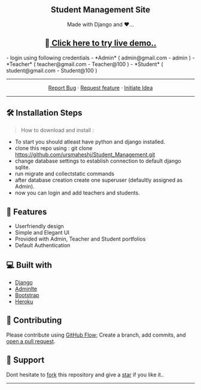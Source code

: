  <h2 align="center">Student Management Site</h2>
<p align="center">
Made with Django and ❤️...
</p>

<h2 align="center">  🚀<a href="https://student-management-site.herokuapp.com/" target='_blank'> Click here to try live demo.. </a></h2>

<p>
- login using following credentials
    - *Admin* ( admin@gmail.com - admin )
    - *Teacher* ( teacher@gmail.com - Teacher@100 )
    - *Student* ( student@gmail.com - Student@100 )

</p>

<hr>

<p align="center">
    <a href="https://github.com/ursmaheshj/Student_Management/issues/new/choose" target="blank">Report Bug</a>
    ·
    <a href="https://github.com/ursmaheshj/Student_Management/issues/new/choose" target="blank">Request feature</a>
    ·
    <a href="https://github.com/ursmaheshj/Student_Management/issues/new/choose" target="blank">Initiate Idea</a>
</p>
<hr>

## 🛠️ Installation Steps 

 > How to download and install :
- To start you should atleast have python and django installed.
- clone this repo using : git clone https://github.com/ursmaheshj/Student_Management.git
- change database settings to establish connection to default django sqlite.
- run migrate and collectstatic commands
- after database creation create one superuser (defaultly assigned as Admin).
- now you can login and add teachers and students.

## 🧐 Features
- Userfriendly design
- Simple and Elegant UI
- Provided with Admin, Teacher and Student portfolios
- Default Authentication

## 💻 Built with
- <a href="https://www.djangoproject.com/" target="blank">Django</a>
- <a href="https://adminlte.io/" target="blank">Adminlte</a>
- <a href="https://getbootstrap.com/" target="blank">Bootstrap</a>
- <a href="https://www.heroku.com/home" target="blank">Heroku</a>

## 🍰 Contributing

Please contribute using [GitHub Flow](https://guides.github.com/introduction/flow); Create a branch, add commits, and [open a pull request](https://github.com/ursmaheshj/Student_Management/compare).

## 🙏 Support
Dont hesitate to [fork](https://github.com/login?return_to=%2Fursmaheshj%2FStudent_Management) this repository and give a [star](https://github.com/login?return_to=%2Fursmaheshj%2FStudent_Management) if you like it..

<hr>
